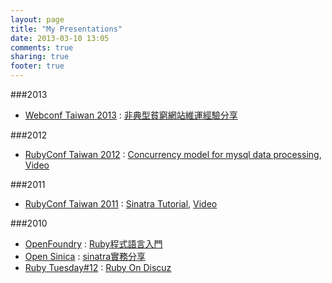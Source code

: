 ```yaml
---
layout: page
title: "My Presentations"
date: 2013-03-10 13:05
comments: true
sharing: true
footer: true
---
```


###2013

*  [Webconf Taiwan 2013](http://www.webconf.tw/) : [非典型貧窮網站維運經驗分享](http://www.slideshare.net/ryudoawaru/webconf2013)

###2012

*  [RubyConf Taiwan 2012](http://rubyconf.tw/2012) : [Concurrency model for mysql data processing](http://www.slideshare.net/ryudoawaru/concurrency-model-for-mysql-data-processingrubyconftw-2012), [Video](https://vimeo.com/57572913)

###2011

*  [RubyConf Taiwan 2011](http://rubyconf.tw/2011) : [Sinatra Tutorial](http://www.slideshare.net/ryudoawaru/sinatra-tutorialrubyconftw2011), [Video](https://vimeo.com/30127067)

###2010

*  [OpenFoundry](http://www.openfoundry.org/tw/activities/details/88) : [Ruby程式語言入門](http://www.slideshare.net/ryudoawaru/ruby1)
*  [Open Sinica](http://www.openfoundry.org/tw/activities/details/87) : [sinatra實務分享](http://www.openfoundry.org/slides-download/cat_view/35---/330-2010/381-0521)
*  [Ruby Tuesday#12](http://registrano.com/events/ruby-tuesday-12) : [Ruby On Discuz](http://www.slideshare.net/ryudoawaru/ruby-on-discuz)
